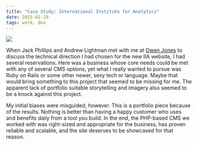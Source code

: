 ```yaml
---
title: "Case Study: International Institute for Analytics"
date: 2015-02-19
tags: work, dev
---
```


![][1]

When Jack Phillips and Andrew Lightman met with me at [Owen Jones][2] to discuss the technical direction I had chosen for the new IIA website, I had several reservations. Here was a business whose core needs could be met with any of several CMS options, yet what I really wanted to pursue was Ruby on Rails or some other newer, sexy tech or language. Maybe that would bring something to this project that seemed to be missing for me. The apparent lack of portfolio suitable storytelling and imagery also seemed to be a knock against this project.

My initial biases were misguided, however. This is a portfolio piece because of the results. Nothing is better than having a happy customer who uses and benefits daily from a tool you build. In the end, the PHP-based CMS we worked with was right-sized and appropriate for the business, has proven reliable and scalable, and the site deserves to be showcased for that reason.

[1]: https://rhizome.s3.amazonaws.com/images/iia/iia.jpg
[2]: https://whoisowenjones.com
